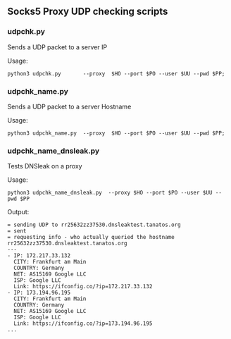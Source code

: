 
## Socks5 Proxy UDP checking scripts

### udpchk.py

Sends a UDP packet to a server IP 

Usage:

```
python3 udpchk.py       --proxy  $HO --port $PO --user $UU --pwd $PP;
```
### udpchk_name.py

Sends a UDP packet to a server Hostname

Usage: 

```
python3 udpchk_name.py  --proxy  $HO --port $PO --user $UU --pwd $PP;
```

### udpchk_name_dnsleak.py

Tests DNSleak on a proxy

Usage: 

```
python3 udpchk_name_dnsleak.py  --proxy $HO --port $PO --user $UU --pwd $PP
```

Output:

```
= sending UDP to rr25632zz37530.dnsleaktest.tanatos.org
= sent
= requesting info - who actually queried the hostname rr25632zz37530.dnsleaktest.tanatos.org
---
- IP: 172.217.33.132
  CITY: Frankfurt am Main
  COUNTRY: Germany
  NET: AS15169 Google LLC
  ISP: Google LLC
  Link: https://ifconfig.co/?ip=172.217.33.132
- IP: 173.194.96.195
  CITY: Frankfurt am Main
  COUNTRY: Germany
  NET: AS15169 Google LLC
  ISP: Google LLC
  Link: https://ifconfig.co/?ip=173.194.96.195
...
```

